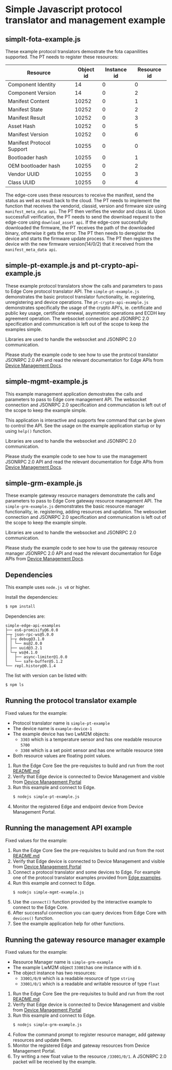 # Simple Javascript protocol translator and management example

## simplt-fota-example.js
These example protocol translators demostrate the fota capanilities supported. The PT needs to register these resources:

| Resource                   | Object id | Instance id | Resource id |
|----------------------------|------------|-------------|-------------|
| Component Identity         | 14         | 0           | 0        |
| Component Version          | 14         | 0           | 2        |
| Manifest Content           | 10252      | 0           | 1        |
| Manifest State             | 10252      | 0           | 2        |
| Manifest Result            | 10252      | 0           | 3        |
| Asset Hash                 | 10252      | 0           | 5        |
| Manifest Version           | 10252      | 0           | 6        |
| Manifest Protocol Support  | 10255      | 0           | 0        |
| Bootloader hash            | 10255      | 0           | 1        |
| OEM bootloader hash        | 10255      | 0           | 2        |
| Vendor UUID                | 10255      | 0           | 3        |
| Class UUID                 | 10255         | 0          | 4           |          |

The edge-core uses these resources to receive the manifest, send the status as well as result back to the cloud. The PT needs to implement the function that receives the vendorid, classid, version and firmware size using `manifest_meta_data api`. The PT then verifies the vendor and class id. Upon successfull verification, the PT needs to send the download request to the edge-core using `download_asset api`. If the edge-core successfully downloaded the firmware, the PT receives the path of the downloaded binary, otherwise it gets the error. The PT then needs to deregister the device and starts the firmware update process. The PT then registers the device with the new firmware version(14/0/2) that it received from the `manifest_meta_data api`. 

## simple-pt-example.js and pt-crypto-api-example.js

These example protocol translators show the calls and parameters to pass to
Edge Core protocol translator API. The `simple-pt-example.js` demonstrates the
basic protocol translator functionality, ie. registering, unregistering and 
device operations. The `pt-crypto-api-example.js` demonstrates specifically 
the usage of the crypto API's, ie. certificate and public key usage, certificate renewal, asymmetric
operations and ECDH key agreement operation. The websocket connection and
JSONRPC 2.0 specification and communication is left out of the scope to
keep the examples simple.

Libraries are used to handle the websocket and JSONRPC 2.0 communication.

Please study the example code to see how to use the protocol translator
JSONRPC 2.0 API and read the relevant documentation for Edge APIs from
[Device Management Docs](https://cloud.mbed.com/docs/current).

## simple-mgmt-example.js

This example management application demostrates the calls and parameters to pass
to Edge core management API. The websocket connection and JSONRPC 2.0
specification and communciation is left out of the scope to keep the
example simple.

This application is interactive and supports few command that can be given
to control the API. See the usage on the example application startup or
by using `help()` function.

Libraries are used to handle the websocket and JSONRPC 2.0 communication.

Please study the example code to see how to use the management JSONRPC 2.0
API and read the relevant documentation for Edge APIs from
[Device Management Docs](https://cloud.mbed.com/docs/current).

## simple-grm-example.js

These example gateway resource managers demonstrate the calls and parameters to pass to
Edge Core gateway resource management API. The `simple-grm-example.js` demonstrates the
basic resource manager functionality, ie. registering, adding resources and
updation. The websocket connection and JSONRPC 2.0 specification and communication
is left out of the scope to keep the example simple.

Libraries are used to handle the websocket and JSONRPC 2.0 communication.

Please study the example code to see how to use the gateway resource manager
JSONRPC 2.0 API and read the relevant documentation for Edge APIs from
[Device Management Docs](https://cloud.mbed.com/docs/current).

## Dependencies

This example uses `node.js v8` or higher.

Install the dependencies:
```bash
$ npm install
```

Dependencies are:

    simple-edge-api-examples
    ├── es6-promisify@6.0.0
    ├─┬ json-rpc-ws@5.0.0
    │ ├─┬ debug@3.1.0
    │ │ └── ms@2.0.0
    │ ├── uuid@3.2.1
    │ └─┬ ws@4.1.0
    │   ├── async-limiter@1.0.0
    │   └── safe-buffer@5.1.2
    └── repl.history@0.1.4

The list with version can be listed with:
```bash
$ npm ls
```

## Running the protocol translator example

Fixed values for the example:
 * Protocol translator name is `simple-pt-example`
 * The device name is `example-device-1`
 * The example device has two LwM2M objects:
   * `3303` which is a temperature sensor and has one readable resource `5700`
   * `3308` which is a set point sensor and has one writable resource `5900`
 * Both resource values are floating point values.

1. Run the Edge Core
   See the pre-requisites to build and run from the root [README.md](./README.md)
1. Verify that Edge device is connected to Device Management and visible
   from [Device Management Portal](https://portal.mbedcloud.com)
1. Run this example and connect to Edge.
   ```bash
   $ nodejs simple-pt-example.js
   ```
1. Monitor the registered Edge and endpoint device from Device Management Portal.

## Running the management API example

Fixed values for the example:

1. Run the Edge Core
   See the pre-requisites to build and run from the root [README.md](./README.md)
1. Verify that Edge device is connected to Device Management and visible
   from [Device Management Portal](https://portal.mbedcloud.com)
1. Connect a protocol translator and some devices to Edge.
   For example one of the protocol translator examples provided from
   [Edge examples](https://github.com/PelionIoT/mbed-edge-examples).
1. Run this example and connect to Edge.
   ```bash
   $ nodejs simple-mgmt-example.js
   ```
1. Use the `connect()` function provided by the interactive example to connect
   to the Edge Core.
1. After successful connection you can query devices from Edge Core with `devices()` function.
1. See the example application help for other functions.

## Running the gateway resource manager example

Fixed values for the example:
 * Resource Manager name is `simple-grm-example`
 * The example LwM2M object `33001`has one instance with id `0`.
 * The object instance has two resources:
   * `33001/0/0` which is a readable resource of type `string`
   * `33001/0/1` which is a readable and writable resource of type `float`

1. Run the Edge Core
   See the pre-requisites to build and run from the root [README.md](./README.md)
1. Verify that Edge device is connected to Device Management and visible
   from [Device Management Portal](https://portal.mbedcloud.com)
1. Run this example and connect to Edge.
   ```bash
   $ nodejs simple-grm-example.js
   ```
1. Follow the command prompt to register resource manager, add gateway resources and update them.
1. Monitor the registered Edge and gateway resources from Device Management Portal.
1. Try writing a new float value to the resource `/33001/0/1`. A JSONRPC 2.0 packet will be received by the example.
